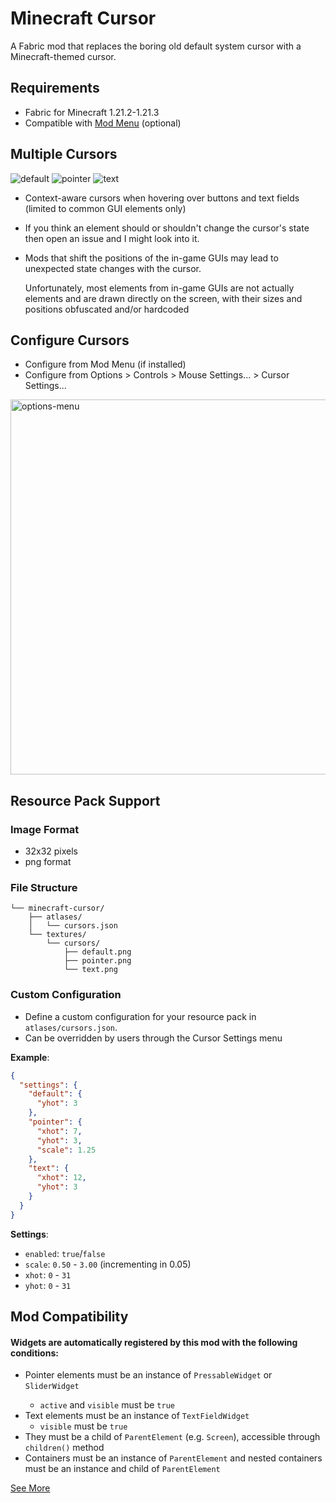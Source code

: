 # Minecraft Cursor

A Fabric mod that replaces the boring old default system cursor with a Minecraft-themed cursor.

## Requirements
- Fabric for Minecraft 1.21.2-1.21.3
- Compatible with [Mod Menu](https://modrinth.com/mod/modmenu) (optional)

## Multiple Cursors
![default](https://github.com/user-attachments/assets/6c632b54-e284-47a0-8634-f4ba1ef03f29)
![pointer](https://github.com/user-attachments/assets/83a41d81-5a0b-4399-8d70-61ca421117c0)
![text](https://github.com/user-attachments/assets/049fc447-6f3f-4c7a-a0a2-b87d0348c593)

- Context-aware cursors when hovering over buttons and text fields (limited to common GUI elements only)
- If you think an element should or shouldn't change the cursor's state then open an issue and I might look into it.
- Mods that shift the positions of the in-game GUIs may lead to unexpected state changes with the cursor. 

  Unfortunately, most elements from in-game GUIs are not actually elements and are drawn directly on the screen, with their sizes and positions obfuscated and/or hardcoded

## Configure Cursors
- Configure from Mod Menu (if installed)
- Configure from Options > Controls > Mouse Settings... > Cursor Settings...

<img alt="options-menu" src="https://github.com/user-attachments/assets/c5626cec-f332-40d2-bcd1-6103f7fca745" style="width:600px;"/>

## Resource Pack Support
### Image Format
- 32x32 pixels
- png format

### File Structure
```
└── minecraft-cursor/
    ├── atlases/
    │   └── cursors.json
    └── textures/
        └── cursors/
            ├── default.png
            ├── pointer.png
            └── text.png
```
### Custom Configuration 
- Define a custom configuration for your resource pack in `atlases/cursors.json`. 
- Can be overridden by users through the Cursor Settings menu

**Example**:
```json
{
  "settings": {
    "default": {
      "yhot": 3
    },
    "pointer": {
      "xhot": 7,
      "yhot": 3,
      "scale": 1.25
    },
    "text": {
      "xhot": 12,
      "yhot": 3
    }
  }
}
```
**Settings**:
- `enabled`: `true`/`false`
- `scale`: `0.50` - `3.00` (incrementing in 0.05)
- `xhot`: `0` - `31`
- `yhot`: `0` - `31`

<h2>Mod Compatibility</h2>
  <h4>
    Widgets are automatically registered by this mod with the following conditions:&nbsp;
  </h4>
  <ul>
    <li>Pointer elements must be an instance of <code>PressableWidget</code>
        or <code>SliderWidget</code>
    </li>
      <ul>
        <li>
          <code>active</code> and <code>visible</code> must be <code>true</code>
        </li>
      </ul>
    <li>Text elements must be an instance of <code>TextFieldWidget</code>
      <ul>
        <li><code>visible</code> must be <code>true</code></li>
      </ul>
    </li>
    <li>They must be a child of <code>ParentElement</code> (e.g. <code>Screen</code>), 
      accessible through <code>children()</code> method
    </li>
    <li>Containers must be an instance of <code>ParentElement</code>
      and nested containers must be an instance and child of <code>ParentElement</code>
    </li>
   </ul>
  <a href="https://github.com/fishstiz/minecraft-cursor/blob/master/src/client/java/io/github/fishstiz/minecraftcursor/registry/CursorTypeRegistry.java" target="_blank">See More</a>

    
